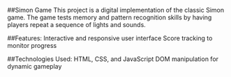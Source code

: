 
##Simon Game
This project is a digital implementation of the classic Simon game. The game tests memory and pattern recognition skills by having players repeat a sequence of lights and sounds.

##Features:
Interactive and responsive user interface
Score tracking to monitor progress

##Technologies Used:
HTML, CSS, and JavaScript
DOM manipulation for dynamic gameplay
